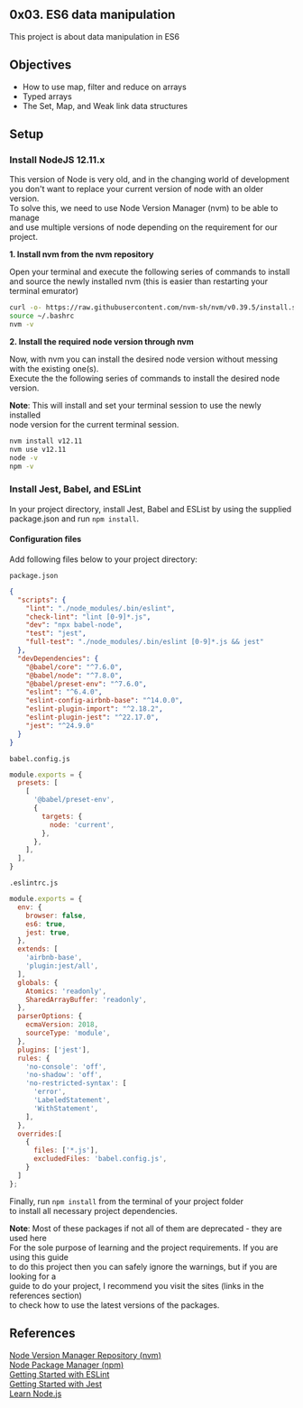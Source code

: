 ## 0x03. ES6 data manipulation
This project is about data manipulation in ES6

## Objectives
- How to use map, filter and reduce on arrays
- Typed arrays
- The Set, Map, and Weak link data structures

## Setup
### Install NodeJS 12.11.x
This version of Node is very old, and in the changing world of development  
you don't want to replace your current version of node with an older version.  
To solve this, we need to use Node Version Manager (nvm) to be able to manage  
and use multiple versions of node depending on the requirement for our project.  


**1. Install nvm from the nvm repository**

Open your terminal and execute the following series of commands to install  
and source the newly installed nvm (this is easier than restarting your terminal emurator)  

```bash
curl -o- https://raw.githubusercontent.com/nvm-sh/nvm/v0.39.5/install.sh | bash
source ~/.bashrc
nvm -v
```  


**2. Install the required node version through nvm**  

Now, with nvm you can install the desired node version without messing  
with the existing one(s).  
Execute the the following series of commands to install the desired node version.  

**Note**: This will install and set your terminal session to use the newly installed  
node version for the current terminal session.  

```bash
nvm install v12.11
nvm use v12.11
node -v
npm -v
```

### Install Jest, Babel, and ESLint
In your project directory, install Jest, Babel and ESList by using the supplied  
package.json and run `npm install`.  

#### Configuration files
Add following files below to your project directory:  

`package.json`  
```json
{
  "scripts": {
    "lint": "./node_modules/.bin/eslint",
    "check-lint": "lint [0-9]*.js",
    "dev": "npx babel-node",
    "test": "jest",
    "full-test": "./node_modules/.bin/eslint [0-9]*.js && jest"
  },
  "devDependencies": {
    "@babel/core": "^7.6.0",
    "@babel/node": "^7.8.0",
    "@babel/preset-env": "^7.6.0",
    "eslint": "^6.4.0",
    "eslint-config-airbnb-base": "^14.0.0",
    "eslint-plugin-import": "^2.18.2",
    "eslint-plugin-jest": "^22.17.0",
    "jest": "^24.9.0"
  }
}
```  

`babel.config.js`  
```js
module.exports = {
  presets: [
    [
      '@babel/preset-env',
      {
        targets: {
          node: 'current',
        },
      },
    ],
  ],
}
```

`.eslintrc.js`  
```js
module.exports = {
  env: {
    browser: false,
    es6: true,
    jest: true,
  },
  extends: [
    'airbnb-base',
    'plugin:jest/all',
  ],
  globals: {
    Atomics: 'readonly',
    SharedArrayBuffer: 'readonly',
  },
  parserOptions: {
    ecmaVersion: 2018,
    sourceType: 'module',
  },
  plugins: ['jest'],
  rules: {
    'no-console': 'off',
    'no-shadow': 'off',
    'no-restricted-syntax': [
      'error',
      'LabeledStatement',
      'WithStatement',
    ],
  },
  overrides:[
    {
      files: ['*.js'],
      excludedFiles: 'babel.config.js',
    }
  ]
};
```

Finally, run `npm install` from the terminal of your project folder  
to install all necessary project dependencies.  

**Note**: Most of these packages if not all of them are deprecated - they are used here  
For the sole purpose of learning and the project requirements. If you are using this guide  
to do this project then you can safely ignore the warnings, but if you are looking for a  
guide to do your project, I recommend you visit the sites (links in the references section)  
to check how to use the latest versions of the packages.

## References
<a href="https://github.com/nvm-sh/nvm">Node Version Manager Repository (nvm)</a><br>
<a href="https://nodejs.org/en/learn/getting-started/an-introduction-to-the-npm-package-manager">Node Package Manager (npm) </a><br>
<a href="https://eslint.org/docs/latest/use/getting-started">Getting Started with ESLint</a><br>
<a href="https://jestjs.io/docs/getting-started">Getting Started with Jest</a><br>
<a href="https://nodejs.org/en/learn">Learn Node.js</a><br>
